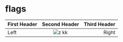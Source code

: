 # flags


First Header | Second Header | Third Header
:----------- | :-----------: | -----------:
 Left        |     ![z kk](https://img.4398.com/flag/cny.png?imageView2/5/w/26/h/26)    |       Right
